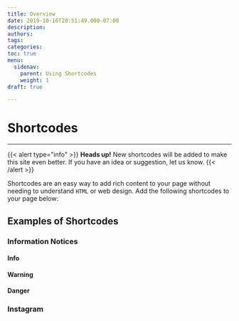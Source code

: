 ```yaml
---
title: Overview
date: 2019-10-16T20:51:49.000-07:00
description: 
authors: 
tags: 
categories: 
toc: true
menu:
  sidenav:
    parent: Using Shortcodes
    weight: 1
draft: true

---
```

# Shortcodes

<hr/>

{{< alert type="info" >}}
    <strong>Heads up!</strong> New shortcodes will be added to make this site even better. If you have an idea or suggestion, let us know.
{{< /alert >}}

Shortcodes are an easy way to add rich content to your page without needing to understand `HTML` or web design. Add the following shortcodes to your page below:


## Examples of Shortcodes

### Information Notices
#### Info
#### Warning
#### Danger

### Instagram
